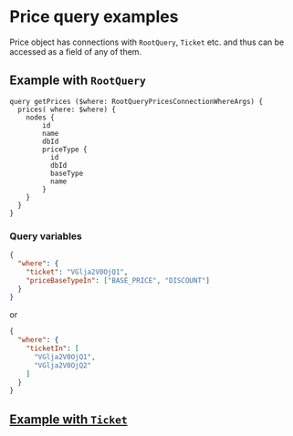 # Price query examples

Price object has connections with `RootQuery`, `Ticket` etc. and thus can be accessed as a field of any of them.

## Example with `RootQuery`

```gql
query getPrices ($where: RootQueryPricesConnectionWhereArgs) {
  prices( where: $where) {
    nodes {
        id
        name
        dbId
        priceType {
          id
          dbId
          baseType
          name
        }
    }
  }
}
```

### Query variables

```json
{
  "where": {
    "ticket": "VGlja2V0OjQ1",
    "priceBaseTypeIn": ["BASE_PRICE", "DISCOUNT"]
  }
}
```

or

```json
{
  "where": {
    "ticketIn": [
      "VGlja2V0OjQ1",
      "VGlja2V0OjQ2"
    ]
  }
}
```

## [Example with `Ticket`](ticket.md)
